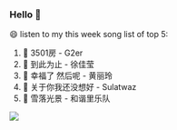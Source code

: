 

### Hello 👋

😄 listen to my this week song list of top 5:

1. 🎵 3501房 - G2er
2. 🎵 到此为止 - 徐佳莹
3. 🎵 幸福了 然后呢 - 黄丽玲
4. 🎵 关于你我还没想好 - Sulatwaz
5. 🎵 雪落光景 - 和谐里乐队

<img align="left"  src="https://github-readme-stats.vercel.app/api?username=370966584&show_icons=true&theme=radical" />